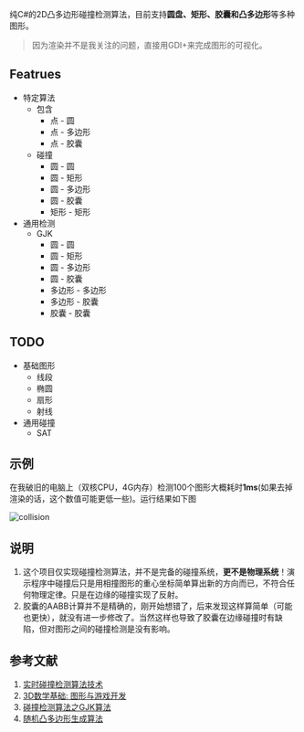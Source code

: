 纯C#的2D凸多边形碰撞检测算法，目前支持**圆盘、矩形、胶囊和凸多边形**等多种图形。
> 因为渲染并不是我关注的问题，直接用GDI+来完成图形的可视化。

## Featrues
- 特定算法
  - 包含
    - 点 - 圆
    - 点 - 多边形
    - 点 - 胶囊
  - 碰撞
    - 圆 - 圆
    - 圆 - 矩形
    - 圆 - 多边形
    - 圆 - 胶囊
    - 矩形 - 矩形
- 通用检测
  - GJK
    - 圆 - 圆
    - 圆 - 矩形
    - 圆 - 多边形
    - 圆 - 胶囊
    - 多边形 - 多边形
    - 多边形 - 胶囊
    - 胶囊 - 胶囊

## TODO
- 基础图形
  - 线段
  - 椭圆
  - 扇形
  - 射线
- 通用碰撞
  - SAT

## 示例
在我破旧的电脑上（双核CPU，4G内存）检测100个图形大概耗时**1ms**(如果去掉渲染的话，这个数值可能更低一些)。运行结果如下图

![collision](./doc/collision.gif)

## 说明
1. 这个项目仅实现碰撞检测算法，并不是完备的碰撞系统，**更不是物理系统**！演示程序中碰撞后只是用相撞图形的重心坐标简单算出新的方向而已，不符合任何物理定律。只是在边缘的碰撞实现了反射。
2. 胶囊的AABB计算并不是精确的，刚开始想错了，后来发现这样算简单（可能也更快），就没有进一步修改了。当然这样也导致了胶囊在边缘碰撞时有缺陷，但对图形之间的碰撞检测是没有影响。

## 参考文献
1. [实时碰撞检测算法技术](https://book.douban.com/subject/4861957/)
2. [3D数学基础: 图形与游戏开发](https://book.douban.com/subject/1400419/)
3. [碰撞检测算法之GJK算法](https://zhuanlan.zhihu.com/p/511164248)
4. [随机凸多边形生成算法](https://kingins.cn/2022/02/18/%E9%9A%8F%E6%9C%BA%E5%87%B8%E5%A4%9A%E8%BE%B9%E5%BD%A2%E7%94%9F%E6%88%90%E7%AE%97%E6%B3%95/)
